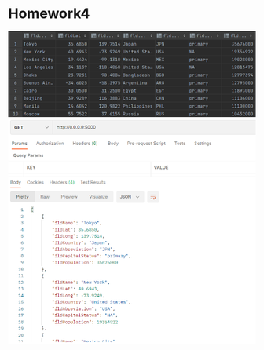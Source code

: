 # Homework4

<img src="https://github.com/Rushi-Repo/Homework4/blob/main/screenshots/data_sreenshot.png?raw=true" />

<img src="https://github.com/Rushi-Repo/Homework4/blob/main/screenshots/postman_screenshot.png?raw=true" />

